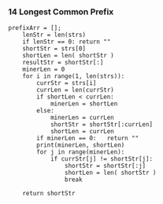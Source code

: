 ### 14	Longest Common Prefix  

	prefixArr = [];
        lenStr = len(strs)
        if lenStr == 0: return ""
        shortStr = strs[0]
        shortLen = len( shortStr )
        resultStr = shortStr[:]
        minerLen = 0
        for i in range(1, len(strs)):
            currStr = strs[i]
            currLen = len(currStr)
            if shortLen < currLen:
                minerLen = shortLen 
            else:
                minerLen = currLen
                shortStr = shortStr[:currLen]
                shortLen = currLen
            if minerLen == 0:   return ""
            print(minerLen, shortLen)
            for j in range(minerLen):
                if currStr[j] != shortStr[j]:   
                    shortStr = shortStr[:j]
                    shortLen = len( shortStr )
                    break

        return shortStr